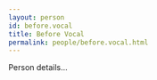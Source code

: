 ```yaml
---
layout: person
id: before.vocal
title: Before Vocal
permalink: people/before.vocal.html
---
```


Person details...